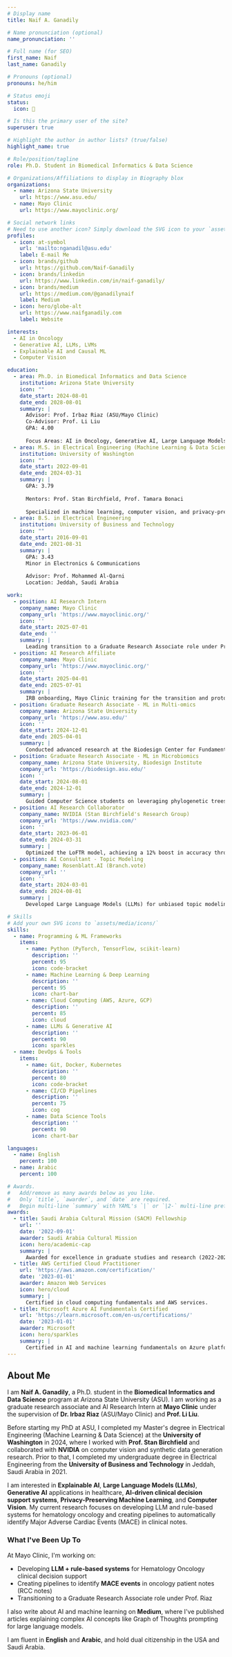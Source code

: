 ```yaml
---
# Display name
title: Naif A. Ganadily

# Name pronunciation (optional)
name_pronunciation: ''

# Full name (for SEO)
first_name: Naif
last_name: Ganadily

# Pronouns (optional)
pronouns: he/him

# Status emoji
status:
  icon: 🧬

# Is this the primary user of the site?
superuser: true

# Highlight the author in author lists? (true/false)
highlight_name: true

# Role/position/tagline
role: Ph.D. Student in Biomedical Informatics & Data Science

# Organizations/Affiliations to display in Biography blox
organizations:
  - name: Arizona State University
    url: https://www.asu.edu/
  - name: Mayo Clinic
    url: https://www.mayoclinic.org/

# Social network links
# Need to use another icon? Simply download the SVG icon to your `assets/media/icons/` folder.
profiles:
  - icon: at-symbol
    url: 'mailto:nganadil@asu.edu'
    label: E-mail Me
  - icon: brands/github
    url: https://github.com/Naif-Ganadily
  - icon: brands/linkedin
    url: https://www.linkedin.com/in/naif-ganadily/
  - icon: brands/medium
    url: https://medium.com/@ganadilynaif
    label: Medium
  - icon: hero/globe-alt
    url: https://www.naifganadily.com
    label: Website

interests:
  - AI in Oncology
  - Generative AI, LLMs, LVMs
  - Explainable AI and Causal ML
  - Computer Vision

education:
  - area: Ph.D. in Biomedical Informatics and Data Science
    institution: Arizona State University
    icon: ""
    date_start: 2024-08-01
    date_end: 2028-08-01
    summary: |
      Advisor: Prof. Irbaz Riaz (ASU/Mayo Clinic)
      Co-Advisor: Prof. Li Liu
      GPA: 4.00
      
      Focus Areas: AI in Oncology, Generative AI, Large Language Models
  - area: M.S. in Electrical Engineering (Machine Learning & Data Science)
    institution: University of Washington
    icon: ""
    date_start: 2022-09-01
    date_end: 2024-03-31
    summary: |
      GPA: 3.79
      
      Mentors: Prof. Stan Birchfield, Prof. Tamara Bonaci
      
      Specialized in machine learning, computer vision, and privacy-preserving ML for healthcare.
  - area: B.S. in Electrical Engineering
    institution: University of Business and Technology
    icon: ""
    date_start: 2016-09-01
    date_end: 2021-08-31
    summary: |
      GPA: 3.43
      Minor in Electronics & Communications
      
      Advisor: Prof. Mohammed Al-Qarni
      Location: Jeddah, Saudi Arabia

work:
  - position: AI Research Intern
    company_name: Mayo Clinic
    company_url: 'https://www.mayoclinic.org/'
    icon: ''
    date_start: 2025-07-01
    date_end: ''
    summary: |
      Leading transition to a Graduate Research Associate role under Prof. Riaz at ASU. Developing LLM + rule-based systems for Hematology Oncology. Creating LLM pipeline to identify MACE events in oncology patient notes (RCC notes).
  - position: AI Research Affiliate
    company_name: Mayo Clinic
    company_url: 'https://www.mayoclinic.org/'
    icon: ''
    date_start: 2025-04-01
    date_end: 2025-07-01
    summary: |
      IRB onboarding, Mayo Clinic training for the transition and prototype pipeline for the BEACON LAB.
  - position: Graduate Research Associate - ML in Multi-omics
    company_name: Arizona State University
    company_url: 'https://www.asu.edu/'
    icon: ''
    date_start: 2024-12-01
    date_end: 2025-04-01
    summary: |
      Conducted advanced research at the Biodesign Center for Fundamental and Applied Microbiomics under Prof. Qiyun Zhu. Directed the Phycollar Research Project, focusing on MLOps, automation testing, and agile ML methodologies. Implemented automated pipelines for model development and explainable AI (SHAP, LIME) in microbiomics.
  - position: Graduate Research Associate - ML in Microbiomics
    company_name: Arizona State University, Biodesign Institute
    company_url: 'https://biodesign.asu.edu/'
    icon: ''
    date_start: 2024-08-01
    date_end: 2024-12-01
    summary: |
      Guided Computer Science students on leveraging phylogenetic trees for microbiome data analysis. Developed MLOps pipelines using AutoKeras and SHAP/LIME. Optimized phylogenetic methods to improve model interpretability and performance.
  - position: AI Research Collaborator
    company_name: NVIDIA (Stan Birchfield's Research Group)
    company_url: 'https://www.nvidia.com/'
    icon: ''
    date_start: 2023-06-01
    date_end: 2024-03-31
    summary: |
      Optimized the LoFTR model, achieving a 12% boost in accuracy through synthetic datasets. Employed Blender to import, texture, and render 3D objects, enhancing model robustness by 10%. Analyzed vertex information from 150+ renders.
  - position: AI Consultant - Topic Modeling
    company_name: Rosenblatt.AI (Branch.vote)
    company_url: ''
    icon: ''
    date_start: 2024-03-01
    date_end: 2024-08-01
    summary: |
      Developed Large Language Models (LLMs) for unbiased topic modeling in political candidate analysis. Employed Python, BERTopic, LLaMA 3, AWS SageMaker, and Nvidia RAPIDS for scalable real-time insights.

# Skills
# Add your own SVG icons to `assets/media/icons/`
skills:
  - name: Programming & ML Frameworks
    items:
      - name: Python (PyTorch, TensorFlow, scikit-learn)
        description: ''
        percent: 95
        icon: code-bracket
      - name: Machine Learning & Deep Learning
        description: ''
        percent: 95
        icon: chart-bar
      - name: Cloud Computing (AWS, Azure, GCP)
        description: ''
        percent: 85
        icon: cloud
      - name: LLMs & Generative AI
        description: ''
        percent: 90
        icon: sparkles
  - name: DevOps & Tools
    items:
      - name: Git, Docker, Kubernetes
        description: ''
        percent: 80
        icon: code-bracket
      - name: CI/CD Pipelines
        description: ''
        percent: 75
        icon: cog
      - name: Data Science Tools
        description: ''
        percent: 90
        icon: chart-bar

languages:
  - name: English
    percent: 100
  - name: Arabic
    percent: 100

# Awards.
#   Add/remove as many awards below as you like.
#   Only `title`, `awarder`, and `date` are required.
#   Begin multi-line `summary` with YAML's `|` or `|2-` multi-line prefix and indent 2 spaces below.
awards:
  - title: Saudi Arabia Cultural Mission (SACM) Fellowship
    url: ''
    date: '2022-09-01'
    awarder: Saudi Arabia Cultural Mission
    icon: hero/academic-cap
    summary: |
      Awarded for excellence in graduate studies and research (2022-2024).
  - title: AWS Certified Cloud Practitioner
    url: 'https://aws.amazon.com/certification/'
    date: '2023-01-01'
    awarder: Amazon Web Services
    icon: hero/cloud
    summary: |
      Certified in cloud computing fundamentals and AWS services.
  - title: Microsoft Azure AI Fundamentals Certified
    url: 'https://learn.microsoft.com/en-us/certifications/'
    date: '2023-01-01'
    awarder: Microsoft
    icon: hero/sparkles
    summary: |
      Certified in AI and machine learning fundamentals on Azure platform.
---
```


## About Me

I am **Naif A. Ganadily**, a Ph.D. student in the **Biomedical Informatics and Data Science** program at Arizona State University (ASU). I am working as a graduate research associate and AI Research Intern at **Mayo Clinic** under the supervision of **Dr. Irbaz Riaz** (ASU/Mayo Clinic) and **Prof. Li Liu**.

Before starting my PhD at ASU, I completed my Master's degree in Electrical Engineering (Machine Learning & Data Science) at the **University of Washington** in 2024, where I worked with **Prof. Stan Birchfield** and collaborated with **NVIDIA** on computer vision and synthetic data generation research. Prior to that, I completed my undergraduate degree in Electrical Engineering from the **University of Business and Technology** in Jeddah, Saudi Arabia in 2021.

I am interested in **Explainable AI**, **Large Language Models (LLMs)**, **Generative AI** applications in healthcare, **AI-driven clinical decision support systems**, **Privacy-Preserving Machine Learning**, and **Computer Vision**. My current research focuses on developing LLM and rule-based systems for hematology oncology and creating pipelines to automatically identify Major Adverse Cardiac Events (MACE) in clinical notes.

### What I've Been Up To

At Mayo Clinic, I'm working on:
- Developing **LLM + rule-based systems** for Hematology Oncology clinical decision support
- Creating pipelines to identify **MACE events** in oncology patient notes (RCC notes)
- Transitioning to a Graduate Research Associate role under Prof. Riaz

I also write about AI and machine learning on **Medium**, where I've published articles explaining complex AI concepts like Graph of Thoughts prompting for large language models.

I am fluent in **English** and **Arabic**, and hold dual citizenship in the USA and Saudi Arabia.
